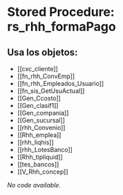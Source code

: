 # Stored Procedure: rs_rhh_formaPago

## Usa los objetos:
- [[cxc_cliente]]
- [[fn_rhh_ConvEmp]]
- [[fn_rhh_Empleados_Usuario]]
- [[fn_sis_GetUsuActual]]
- [[Gen_Ccosto]]
- [[Gen_clasif1]]
- [[Gen_compania]]
- [[Gen_sucursal]]
- [[rhh_Convenio]]
- [[Rhh_emplea]]
- [[rhh_liqhis]]
- [[rhh_LotesBanco]]
- [[Rhh_tipliquid]]
- [[tes_bancos]]
- [[V_Rhh_concep]]

*No code available.*
